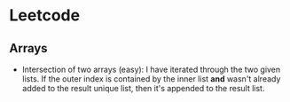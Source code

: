 # Leetcode

## Arrays

- Intersection of two arrays (easy): I have iterated through the two given lists. If the outer index is contained by the inner list **and** wasn't already added to the result unique list, then it's appended to the result list.
